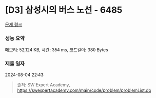 # [D3] 삼성시의 버스 노선 - 6485 

[문제 링크](https://swexpertacademy.com/main/code/problem/problemDetail.do?contestProbId=AWczm7QaACgDFAWn) 

### 성능 요약

메모리: 52,124 KB, 시간: 354 ms, 코드길이: 380 Bytes

### 제출 일자

2024-08-04 22:43



> 출처: SW Expert Academy, https://swexpertacademy.com/main/code/problem/problemList.do